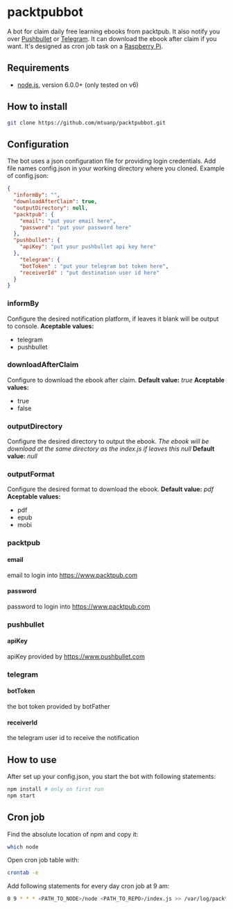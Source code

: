 # packtpubbot

A bot for claim daily free learning ebooks from packtpub. It also notify you over [Pushbullet](https://www.pushbullet.com/) or [Telegram](https://telegram.org/). It can download the ebook after claim if you want. It's designed as cron job task on a [Raspberry Pi](https://www.raspberrypi.org/).

## Requirements
* [node.js](https://nodejs.org), version 6.0.0+ (only tested on v6)

## How to install
```bash
git clone https://github.com/mtuanp/packtpubbot.git
```

## Configuration

The bot uses a json configuration file for providing login credentials. Add file names config.json in your working directory where you cloned. Example of config.json:

```json
{
  "informBy": "",
  "downloadAfterClaim": true,
  "outputDirectory": null,
  "packtpub": {
    "email": "put your email here",
    "password": "put your password here"
  },
  "pushbullet": {
    "apiKey": "put your pushbullet api key here"
  },
    "telegram": {
    "botToken" : "put your telegram bot token here",
    "receiverId" : "put destination user id here"
  }
}
```
### informBy
Configure the desired notification platform, if leaves it blank will be output to console.
**Aceptable values:**
- telegram
- pushbullet

### downloadAfterClaim
Configure to download the ebook after claim.
**Default value:** *true*
**Aceptable values:**
- true
- false

### outputDirectory
Configure the desired directory to output the ebook.
*The ebook will be download at the same directory as the index.js if leaves this null*
**Default value:** *null*

### outputFormat
Configure the desired format to download the ebook.
**Default value:** *pdf*
**Aceptable values:**
- pdf
- epub
- mobi

### packtpub
#### email
email to login into https://www.packtpub.com
#### password
password to login into https://www.packtpub.com

### pushbullet
#### apiKey
apiKey provided by https://www.pushbullet.com

### telegram
#### botToken
the bot token provided by botFather
#### receiverId
the telegram user id to receive the notification

## How to use

After set up your config.json, you start the bot with following statements:
```bash
npm install # only on first run
npm start
```
## Cron job
Find the absolute location of npm and copy it:
```bash
which node
```
Open cron job table with:
```bash
crontab -e
```
Add following statements for every day cron job at 9 am:
```bash
0 9 * * * <PATH_TO_NODE>/node <PATH_TO_REPO>/index.js >> /var/log/packtpub.log 2>&1
```
